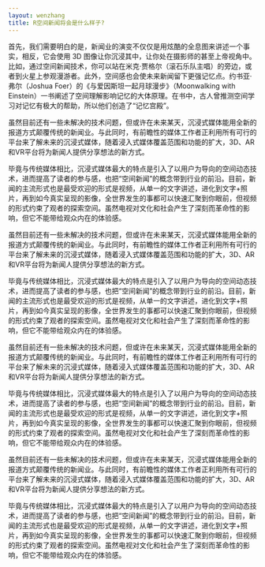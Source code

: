 ```yaml
---
layout: wenzhang
title: R空间新闻将会是什么样子?
---
```

首先，我们需要明白的是，新闻业的演变不仅仅是用炫酷的全息图来讲述一个事实，相反，它会使用 3D 图像让你沉浸其中，让你处在摄影师的甚至上帝视角中。比如，通过空间新闻技术，你可以站在米克·贾格尔（滚石乐队主唱）的旁边，或者到火星上参观漫游者。此外，空间感也会使未来新闻留下更强记忆点。约书亚·弗尔（Joshua Foer）的《与爱因斯坦一起月球漫步》（Moonwalking with Einstein）一书阐述了空间理解影响记忆的大体原理。在书中，古人曾推测空间学习对记忆有极大的帮助，所以他们创造了“记忆宫殿”。

虽然目前还有一些未解决的技术问题，但或许在未来某天，沉浸式媒体能用全新的报道方式颠覆传统的新闻业。与此同时，有前瞻性的媒体工作者正利用所有可行的平台来了解未来的沉浸式媒体，随着浸入式媒体覆盖范围和功能的扩大，3D、AR和VR平台将为新闻人提供分享想法的新方式。

毕竟与传统媒体相比，沉浸式媒体最大的特点是引入了以用户为导向的空间动态技术，进而提高了读者的参与感，也把“空间新闻”的概念带到行业的前沿。目前，新闻的主流形式也是最受欢迎的形式是视频，从单一的文字讲述，进化到文字+照片，再到如今真实呈现的影像，全世界发生的事都可以快速汇聚到你眼前，但视频的形式约束了观者的探索空间。虽然电视对文化和社会产生了深刻而革命性的影响，但它不能带给观众内在的体验感。

虽然目前还有一些未解决的技术问题，但或许在未来某天，沉浸式媒体能用全新的报道方式颠覆传统的新闻业。与此同时，有前瞻性的媒体工作者正利用所有可行的平台来了解未来的沉浸式媒体，随着浸入式媒体覆盖范围和功能的扩大，3D、AR和VR平台将为新闻人提供分享想法的新方式。

毕竟与传统媒体相比，沉浸式媒体最大的特点是引入了以用户为导向的空间动态技术，进而提高了读者的参与感，也把“空间新闻”的概念带到行业的前沿。目前，新闻的主流形式也是最受欢迎的形式是视频，从单一的文字讲述，进化到文字+照片，再到如今真实呈现的影像，全世界发生的事都可以快速汇聚到你眼前，但视频的形式约束了观者的探索空间。虽然电视对文化和社会产生了深刻而革命性的影响，但它不能带给观众内在的体验感。

虽然目前还有一些未解决的技术问题，但或许在未来某天，沉浸式媒体能用全新的报道方式颠覆传统的新闻业。与此同时，有前瞻性的媒体工作者正利用所有可行的平台来了解未来的沉浸式媒体，随着浸入式媒体覆盖范围和功能的扩大，3D、AR和VR平台将为新闻人提供分享想法的新方式。

毕竟与传统媒体相比，沉浸式媒体最大的特点是引入了以用户为导向的空间动态技术，进而提高了读者的参与感，也把“空间新闻”的概念带到行业的前沿。目前，新闻的主流形式也是最受欢迎的形式是视频，从单一的文字讲述，进化到文字+照片，再到如今真实呈现的影像，全世界发生的事都可以快速汇聚到你眼前，但视频的形式约束了观者的探索空间。虽然电视对文化和社会产生了深刻而革命性的影响，但它不能带给观众内在的体验感。

虽然目前还有一些未解决的技术问题，但或许在未来某天，沉浸式媒体能用全新的报道方式颠覆传统的新闻业。与此同时，有前瞻性的媒体工作者正利用所有可行的平台来了解未来的沉浸式媒体，随着浸入式媒体覆盖范围和功能的扩大，3D、AR和VR平台将为新闻人提供分享想法的新方式。

毕竟与传统媒体相比，沉浸式媒体最大的特点是引入了以用户为导向的空间动态技术，进而提高了读者的参与感，也把“空间新闻”的概念带到行业的前沿。目前，新闻的主流形式也是最受欢迎的形式是视频，从单一的文字讲述，进化到文字+照片，再到如今真实呈现的影像，全世界发生的事都可以快速汇聚到你眼前，但视频的形式约束了观者的探索空间。虽然电视对文化和社会产生了深刻而革命性的影响，但它不能带给观众内在的体验感。